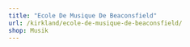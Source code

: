 ```yaml
---
title: "Ecole De Musique De Beaconsfield"
url: /kirkland/ecole-de-musique-de-beaconsfield/
shop: Musik
---
```

